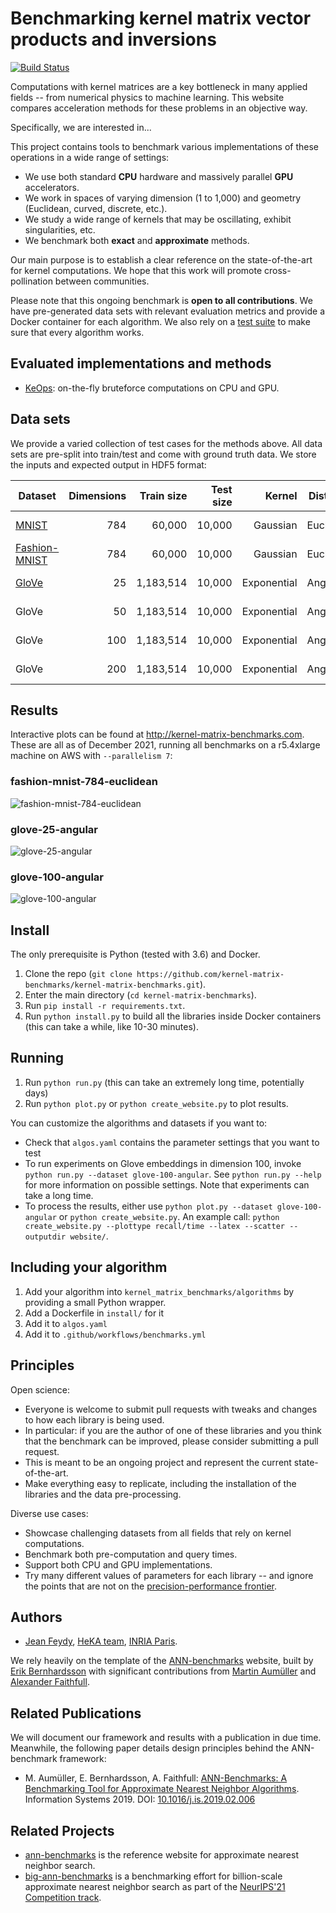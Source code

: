 # Benchmarking kernel matrix vector products and inversions

[![Build Status](https://img.shields.io/github/workflow/status/kernel-matrix-benchmarks/kernel-matrix-benchmarks/kernel%20matrix%20benchmarks?style=flat-square)](https://github.com/kernel-matrix-benchmarks/kernel-matrix-benchmarks/actions?query=workflow:benchmarks)

Computations with kernel matrices are a key bottleneck in many applied fields -- from numerical physics to machine learning.
This website compares acceleration methods for these problems in an objective way.

Specifically, we are interested in...

This project contains tools to benchmark various implementations of these operations in a wide range of settings:

- We use both standard **CPU** hardware and massively parallel **GPU** accelerators.
- We work in spaces of varying dimension (1 to 1,000) and geometry (Euclidean, curved, discrete, etc.).
- We study a wide range of kernels that may be oscillating, exhibit singularities, etc.
- We benchmark both **exact** and **approximate** methods.

Our main purpose is to establish a clear reference on the state-of-the-art for kernel computations.
We hope that this work will promote cross-pollination between communities.

Please note that this ongoing benchmark is **open to all contributions**.
We have pre-generated data sets with relevant evaluation metrics and provide a Docker container for each algorithm. We also rely on a [test suite](https://travis-ci.org/kernel-matrix-benchmarks/kernel-matrix-benchmarks) to make sure that every algorithm works.

## Evaluated implementations and methods

- [KeOps](https://www.kernel-operations.io): on-the-fly bruteforce computations on CPU and GPU.

## Data sets

We provide a varied collection of test cases for the methods above.
All data sets are pre-split into train/test and come with ground truth data. We store the inputs and expected output in HDF5 format:

| Dataset                                                           | Dimensions | Train size | Test size | Kernel | Distance  | Download                                                                   |
| ----------------------------------------------------------------- | ---------: | ---------: | --------: | ----------: | --------- | -------------------------------------------------------------------------- |
| [MNIST](http://yann.lecun.com/exdb/mnist/)                        |        784 |     60,000 |    10,000 |    Gaussian | Euclidean | [HDF5](http://ann-benchmarks.com/mnist-784-euclidean.hdf5) (217MB)         |
| [Fashion-MNIST](https://github.com/zalandoresearch/fashion-mnist) |        784 |     60,000 |    10,000 |    Gaussian | Euclidean | [HDF5](http://ann-benchmarks.com/fashion-mnist-784-euclidean.hdf5) (217MB) |
| [GloVe](http://nlp.stanford.edu/projects/glove/)                  |         25 |  1,183,514 |    10,000 | Exponential | Angular   | [HDF5](http://ann-benchmarks.com/glove-25-angular.hdf5) (121MB)            |
| GloVe                                                             |         50 |  1,183,514 |    10,000 | Exponential | Angular   | [HDF5](http://ann-benchmarks.com/glove-50-angular.hdf5) (235MB)            |
| GloVe                                                             |        100 |  1,183,514 |    10,000 | Exponential | Angular   | [HDF5](http://ann-benchmarks.com/glove-100-angular.hdf5) (463MB)           |
| GloVe                                                             |        200 |  1,183,514 |    10,000 | Exponential | Angular   | [HDF5](http://ann-benchmarks.com/glove-200-angular.hdf5) (918MB)           |

## Results

Interactive plots can be found at <http://kernel-matrix-benchmarks.com>. These are all as of December 2021, running all benchmarks on a r5.4xlarge machine on AWS with `--parallelism 7`:

### fashion-mnist-784-euclidean

![fashion-mnist-784-euclidean](https://raw.github.com/kernel-matrix-benchmarks/kernel-matrix-benchmarks/master/results/fashion-mnist-784-euclidean.png)

### glove-25-angular

![glove-25-angular](https://raw.github.com/kernel-matrix-benchmarks/kernel-matrix-benchmarks/master/results/glove-25-angular.png)

### glove-100-angular

![glove-100-angular](https://raw.github.com/kernel-matrix-benchmarks/kernel-matrix-benchmarks/master/results/glove-100-angular.png)

## Install

The only prerequisite is Python (tested with 3.6) and Docker.

1. Clone the repo (`git clone https://github.com/kernel-matrix-benchmarks/kernel-matrix-benchmarks.git`).
2. Enter the main directory (`cd kernel-matrix-benchmarks`).
3. Run `pip install -r requirements.txt`.
4. Run `python install.py` to build all the libraries inside Docker containers (this can take a while, like 10-30 minutes).

## Running

1. Run `python run.py` (this can take an extremely long time, potentially days)
2. Run `python plot.py` or `python create_website.py` to plot results.

You can customize the algorithms and datasets if you want to:

- Check that `algos.yaml` contains the parameter settings that you want to test
- To run experiments on Glove embeddings in dimension 100, invoke `python run.py --dataset glove-100-angular`. See `python run.py --help` for more information on possible settings. Note that experiments can take a long time.
- To process the results, either use `python plot.py --dataset glove-100-angular` or `python create_website.py`. An example call: `python create_website.py --plottype recall/time --latex --scatter --outputdir website/`.

## Including your algorithm

1. Add your algorithm into `kernel_matrix_benchmarks/algorithms` by providing a small Python wrapper.
2. Add a Dockerfile in `install/` for it
3. Add it to `algos.yaml`
4. Add it to `.github/workflows/benchmarks.yml`

## Principles

Open science:

- Everyone is welcome to submit pull requests with tweaks and changes to how each library is being used.
- In particular: if you are the author of one of these libraries and you think that the benchmark can be improved, please consider submitting a pull request.
- This is meant to be an ongoing project and represent the current state-of-the-art.
- Make everything easy to replicate, including the installation of the libraries and the data pre-processing.

Diverse use cases:

- Showcase challenging datasets from all fields that rely on kernel computations.
- Benchmark both pre-computation and query times.
- Support both CPU and GPU implementations.
- Try many different values of parameters for each library -- and ignore the points that are not on the [precision-performance frontier](https://en.wikipedia.org/wiki/Pareto_front).

## Authors

- [Jean Feydy](https://www.jeanfeydy.com), [HeKA team](https://team.inria.fr/heka/), [INRIA Paris](https://www.inria.fr/en/centre-inria-de-paris).

We rely heavily on the template of the [ANN-benchmarks](https://github.com/erikbern/ann-benchmarks) website, built by [Erik Bernhardsson](https://erikbern.com) with significant contributions from [Martin Aumüller](http://itu.dk/people/maau/) and [Alexander Faithfull](https://github.com/ale-f).

## Related Publications

We will document our framework and results with a publication in due time.
Meanwhile, the following paper details design principles behind the ANN-benchmark framework:

- M. Aumüller, E. Bernhardsson, A. Faithfull:
[ANN-Benchmarks: A Benchmarking Tool for Approximate Nearest Neighbor Algorithms](https://arxiv.org/abs/1807.05614). Information Systems 2019. DOI: [10.1016/j.is.2019.02.006](https://doi.org/10.1016/j.is.2019.02.006)

## Related Projects

- [ann-benchmarks](https://github.com/erikbern/ann-benchmarks) is the reference website for approximate nearest neighbor search.
- [big-ann-benchmarks](https://github.com/harsha-simhadri/big-ann-benchmarks) is a benchmarking effort for billion-scale approximate nearest neighbor search as part of the [NeurIPS'21 Competition track](https://neurips.cc/Conferences/2021/CompetitionTrack).
